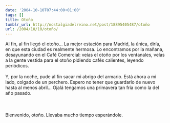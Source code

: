 ```yaml
---
date: '2004-10-10T07:44:00+01:00'
tags: []
title: Otoño
tumblr_url: http://nostalgiadelreino.net/post/18895405487/otoño
url: /2004/10/10/otoño/
---
```


<p>Al fin, al fin llegó el otoño&hellip; La mejor estación para Madrid, la única, diría, en que esta ciudad es realmente hermosa. Lo encontramos por la mañana, desayunando en el Café Comercial: veías el otoño por los ventanales, veías a la gente vestida para el otoño pidiendo cafés calientes, leyendo periódicos.<br/><br/>Y, por la noche, pude al fin sacar mi abrigo del armario. Está ahora a mi lado, colgado de un perchero. Espero no tener que guardarlo de nuevo hasta al menos abril&hellip; Ojalá tengamos una primavera tan fría como la del año pasado.<br/><br/><br/><br/>Bienvenido, otoño. Llevaba mucho tiempo esperándole.</p><div class="blogger-post-footer"><img width="1" height="1" src="https://blogger.googleusercontent.com/tracker/1180118427259117074-1895493583440804842?l=nostalgiadelreino.blogspot.com" alt=""/></div>